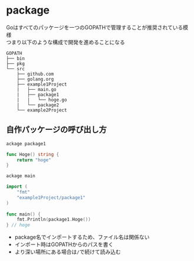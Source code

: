 # package

Goはすべてのパッケージを一つのGOPATHで管理することが推奨されている模様  
つまり以下のような構成で開発を進めることになる

```
GOPATH
├── bin
├── pkg
└── src
	├── github.com
	├── golang.org
	├── example1Project
	|	├── main.go
	|	├── package1
	|	|	└── hoge.go
	|	└── package2
	└── example2Project
```

## 自作パッケージの呼び出し方

```go:hoge.go
ackage package1

func Hoge() string {
    return "hoge"
}
```

```go:main.go
ackage main

import (
    "fmt"
	"example1Project/package1"
)
		
func main() {
	fmt.Println(package1.Hoge())
} // hoge
```

- package名でインポートするため、ファイル名は関係ない
- インポート時はGOPATHからのパスを書く
- より深い場所にある場合は`/`で続けて読み込む
